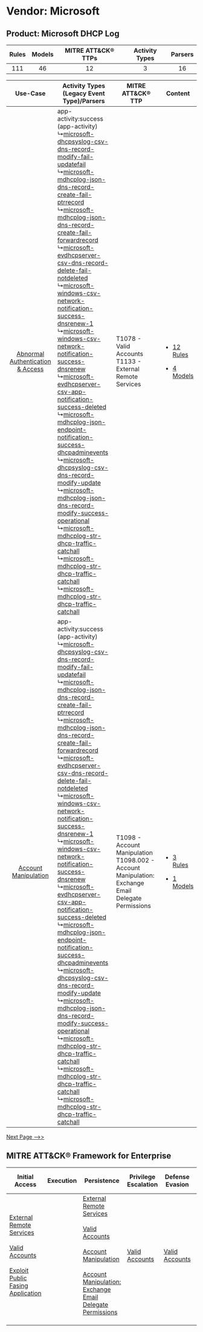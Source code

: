Vendor: Microsoft
=================
Product: Microsoft DHCP Log
---------------------------
| Rules | Models | MITRE ATT&CK® TTPs | Activity Types | Parsers |
|:-----:|:------:|:------------------:|:--------------:|:-------:|
|  111  |   46   |         12         |       3        |   16    |

|    Use-Case    | Activity Types (Legacy Event Type)/Parsers    | MITRE ATT&CK® TTP    | Content    |
|:----:| ---- | ---- | ---- |
| [Abnormal Authentication & Access](../../../UseCases/uc_abnormal_authentication_&_access.md) |  app-activity:success (app-activity)<br> ↳[microsoft-dhcpsyslog-csv-dns-record-modify-fail-updatefail](Ps/pC_microsoftdhcpsyslogcsvdnsrecordmodifyfailupdatefail.md)<br> ↳[microsoft-mdhcplog-json-dns-record-create-fail-ptrrecord](Ps/pC_microsoftmdhcplogjsondnsrecordcreatefailptrrecord.md)<br> ↳[microsoft-mdhcplog-json-dns-record-create-fail-forwardrecord](Ps/pC_microsoftmdhcplogjsondnsrecordcreatefailforwardrecord.md)<br> ↳[microsoft-evdhcpserver-csv-dns-record-delete-fail-notdeleted](Ps/pC_microsoftevdhcpservercsvdnsrecorddeletefailnotdeleted.md)<br> ↳[microsoft-windows-csv-network-notification-success-dnsrenew-1](Ps/pC_microsoftwindowscsvnetworknotificationsuccessdnsrenew1.md)<br> ↳[microsoft-windows-csv-network-notification-success-dnsrenew](Ps/pC_microsoftwindowscsvnetworknotificationsuccessdnsrenew.md)<br> ↳[microsoft-evdhcpserver-csv-app-notification-success-deleted](Ps/pC_microsoftevdhcpservercsvappnotificationsuccessdeleted.md)<br> ↳[microsoft-mdhcplog-json-endpoint-notification-success-dhcpadminevents](Ps/pC_microsoftmdhcplogjsonendpointnotificationsuccessdhcpadminevents.md)<br> ↳[microsoft-dhcpsyslog-csv-dns-record-modify-update](Ps/pC_microsoftdhcpsyslogcsvdnsrecordmodifyupdate.md)<br> ↳[microsoft-mdhcplog-json-dns-record-modify-success-operational](Ps/pC_microsoftmdhcplogjsondnsrecordmodifysuccessoperational.md)<br> ↳[microsoft-mdhcplog-str-dhcp-traffic-catchall](Ps/pC_microsoftmdhcplogstrdhcptrafficcatchall.md)<br> ↳[microsoft-mdhcplog-str-dhcp-traffic-catchall](Ps/pC_microsoftmdhcplogstrdhcptrafficcatchall.md)<br> ↳[microsoft-mdhcplog-str-dhcp-traffic-catchall](Ps/pC_microsoftmdhcplogstrdhcptrafficcatchall.md)<br> | T1078 - Valid Accounts<br>T1133 - External Remote Services<br>    | [<ul><li>12 Rules</li></ul><ul><li>4 Models</li></ul>](RM/r_m_microsoft_microsoft_dhcp_log_Abnormal_Authentication_&_Access.md) |
|    [Account Manipulation](../../../UseCases/uc_account_manipulation.md)    |  app-activity:success (app-activity)<br> ↳[microsoft-dhcpsyslog-csv-dns-record-modify-fail-updatefail](Ps/pC_microsoftdhcpsyslogcsvdnsrecordmodifyfailupdatefail.md)<br> ↳[microsoft-mdhcplog-json-dns-record-create-fail-ptrrecord](Ps/pC_microsoftmdhcplogjsondnsrecordcreatefailptrrecord.md)<br> ↳[microsoft-mdhcplog-json-dns-record-create-fail-forwardrecord](Ps/pC_microsoftmdhcplogjsondnsrecordcreatefailforwardrecord.md)<br> ↳[microsoft-evdhcpserver-csv-dns-record-delete-fail-notdeleted](Ps/pC_microsoftevdhcpservercsvdnsrecorddeletefailnotdeleted.md)<br> ↳[microsoft-windows-csv-network-notification-success-dnsrenew-1](Ps/pC_microsoftwindowscsvnetworknotificationsuccessdnsrenew1.md)<br> ↳[microsoft-windows-csv-network-notification-success-dnsrenew](Ps/pC_microsoftwindowscsvnetworknotificationsuccessdnsrenew.md)<br> ↳[microsoft-evdhcpserver-csv-app-notification-success-deleted](Ps/pC_microsoftevdhcpservercsvappnotificationsuccessdeleted.md)<br> ↳[microsoft-mdhcplog-json-endpoint-notification-success-dhcpadminevents](Ps/pC_microsoftmdhcplogjsonendpointnotificationsuccessdhcpadminevents.md)<br> ↳[microsoft-dhcpsyslog-csv-dns-record-modify-update](Ps/pC_microsoftdhcpsyslogcsvdnsrecordmodifyupdate.md)<br> ↳[microsoft-mdhcplog-json-dns-record-modify-success-operational](Ps/pC_microsoftmdhcplogjsondnsrecordmodifysuccessoperational.md)<br> ↳[microsoft-mdhcplog-str-dhcp-traffic-catchall](Ps/pC_microsoftmdhcplogstrdhcptrafficcatchall.md)<br> ↳[microsoft-mdhcplog-str-dhcp-traffic-catchall](Ps/pC_microsoftmdhcplogstrdhcptrafficcatchall.md)<br> ↳[microsoft-mdhcplog-str-dhcp-traffic-catchall](Ps/pC_microsoftmdhcplogstrdhcptrafficcatchall.md)<br> | T1098 - Account Manipulation<br>T1098.002 - Account Manipulation: Exchange Email Delegate Permissions<br> | [<ul><li>3 Rules</li></ul><ul><li>1 Models</li></ul>](RM/r_m_microsoft_microsoft_dhcp_log_Account_Manipulation.md)    |
[Next Page -->>](2_ds_microsoft_microsoft_dhcp_log.md)

MITRE ATT&CK® Framework for Enterprise
--------------------------------------
| Initial Access                                                                                                                                                                                                                         | Execution | Persistence                                                                                                                                                                                                                                                                                                                                 | Privilege Escalation                                                | Defense Evasion                                                     | Credential Access | Discovery | Lateral Movement | Collection                                                                                                                                                            | Command and Control                                                                                                                                                                                                      | Exfiltration | Impact |
| -------------------------------------------------------------------------------------------------------------------------------------------------------------------------------------------------------------------------------------- | --------- | ------------------------------------------------------------------------------------------------------------------------------------------------------------------------------------------------------------------------------------------------------------------------------------------------------------------------------------------- | ------------------------------------------------------------------- | ------------------------------------------------------------------- | ----------------- | --------- | ---------------- | --------------------------------------------------------------------------------------------------------------------------------------------------------------------- | ------------------------------------------------------------------------------------------------------------------------------------------------------------------------------------------------------------------------ | ------------ | ------ |
| [External Remote Services](https://attack.mitre.org/techniques/T1133)<br><br>[Valid Accounts](https://attack.mitre.org/techniques/T1078)<br><br>[Exploit Public Fasing Application](https://attack.mitre.org/techniques/T1190)<br><br> |           | [External Remote Services](https://attack.mitre.org/techniques/T1133)<br><br>[Valid Accounts](https://attack.mitre.org/techniques/T1078)<br><br>[Account Manipulation](https://attack.mitre.org/techniques/T1098)<br><br>[Account Manipulation: Exchange Email Delegate Permissions](https://attack.mitre.org/techniques/T1098/002)<br><br> | [Valid Accounts](https://attack.mitre.org/techniques/T1078)<br><br> | [Valid Accounts](https://attack.mitre.org/techniques/T1078)<br><br> |                   |           |                  | [Email Collection](https://attack.mitre.org/techniques/T1114)<br><br>[Email Collection: Email Forwarding Rule](https://attack.mitre.org/techniques/T1114/003)<br><br> | [Proxy: Multi-hop Proxy](https://attack.mitre.org/techniques/T1090/003)<br><br>[Application Layer Protocol](https://attack.mitre.org/techniques/T1071)<br><br>[Proxy](https://attack.mitre.org/techniques/T1090)<br><br> |              |        |